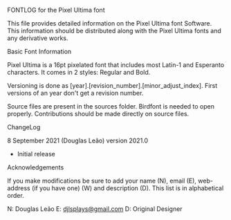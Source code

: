 FONTLOG for the Pixel Ultima font

This file provides detailed information on the Pixel Ultima
font Software. This information should be distributed along
with the Pixel Ultima fonts and any derivative works.

Basic Font Information

Pixel Ultima is a 16pt pixelated font that includes most Latin-1
and Esperanto characters. It comes in 2 styles: Regular and
Bold.

Versioning is done as [year].[revision_number].[minor_adjust_index].
First versions of an year don't get a revision number.

Source files are present in the sources folder. Birdfont is
needed to open properly. Contributions should be made directly
on source files.

ChangeLog

8 September 2021 (Douglas Leão) version 2021.0
- Initial release

Acknowledgements

If you make modifications be sure to add your name (N), email
(E), web-address (if you have one) (W) and description (D). 
This list is in alphabetical order.

N: Douglas Leão
E: djlsplays@gmail.com
D: Original Designer
